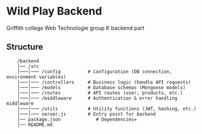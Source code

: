 # Wild Play Backend

Griffith college Web Technologie group K backend part

## Structure

        /backend
        │── /src
        │───│─── /config          # Configuration (DB connection, environment variables)
        │───│─── /controllers     # Business logic (handle API requests)
        │───│─── /models          # Database schemas (Mongoose models)
        │───│─── /routes          # API routes (user, products, etc.)
        │───│─── /middleware      # Authentication & error handling middleware
        │───│─── /utils           # Utility functions (JWT, hashing, etc.)
        │───│─── server.js        # Entry point for backend
        │── package.json             # Dependencies=
        │── README.md
